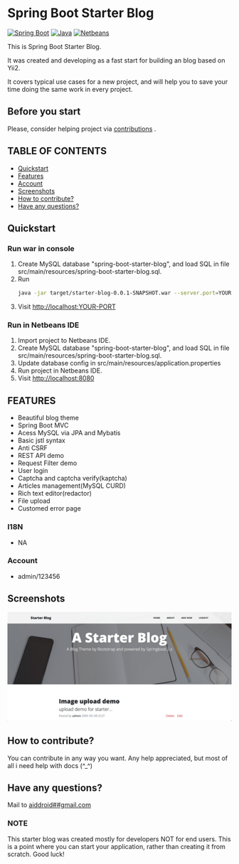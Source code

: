 # Spring Boot Starter Blog

<!-- BADGES/ -->

[![Spring Boot](https://img.shields.io/badge/spring%20boot-%3E%3D2.0-green.svg)](https://spring.io/projects/spring-boot/)
[![Java](https://img.shields.io/badge/java-%3E%3D1.8-green.svg)](https://java.com)
[![Netbeans](https://img.shields.io/badge/netbeans-%3E%3D8-green.svg)](https://netbeans.org)
<!-- /BADGES -->

This is Spring Boot Starter Blog.

It was created and developing as a fast start for building an blog based on Yii2.

It covers typical use cases for a new project, and will help you to save your time doing the same work in every project.

## Before you start
Please, consider helping project via [contributions](https://github.com/aiddroid/spring-boot-starter-blog/issues) .

## TABLE OF CONTENTS
- [Quickstart](#quickstart)
- [Features](#features)
- [Account](#account)
- [Screenshots](#screenshots)
- [How to contribute?](#how-to-contribute)
- [Have any questions?](#have-any-questions)

## Quickstart
### Run war in console
1. Create MySQL database "spring-boot-starter-blog", and load SQL in file src/main/resources/spring-boot-starter-blog.sql.
2. Run
    ```bash
    java -jar target/starter-blog-0.0.1-SNAPSHOT.war --server.port=YOUR-PORT --spring.datasource.username=YOUR-USERNAME --spring.datasource.password=YOUR-PASSWORD
    ```
3. Visit [http://localhost:YOUR-PORT](http://localhost:YOUR-PORT)

### Run in Netbeans IDE
1. Import project to Netbeans IDE.
2. Create MySQL database "spring-boot-starter-blog", and load SQL in file src/main/resources/spring-boot-starter-blog.sql.
3. Update database config in src/main/resources/application.properties
4. Run project in Netbeans IDE.
5. Visit [http://localhost:8080](http://localhost:8080)

## FEATURES
- Beautiful blog theme
- Spring Boot MVC
- Acess MySQL via JPA and Mybatis
- Basic jstl syntax
- Anti CSRF
- REST API demo
- Request Filter demo
- User login
- Captcha and captcha verify(kaptcha)
- Articles management(MySQL CURD)
- Rich text editor(redactor)
- File upload
- Customed error page

### I18N
- NA

### Account
- admin/123456

## Screenshots
!["Homepage Screenshot"](https://github.com/aiddroid/spring-boot-starter-blog/raw/master/screenshots/screenshot-1.png "Homepage Screenshot")


## How to contribute?
You can contribute in any way you want. Any help appreciated, but most of all i need help with docs (^_^)

## Have any questions?
Mail to [aiddroid##gmail.com](mailto:aiddroid##gmail.com)

### NOTE
This starter blog was created mostly for developers NOT for end users.
This is a point where you can start your application, rather than creating it from scratch.
Good luck!

